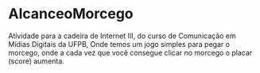 # AlcanceoMorcego
Atividade para a cadeira de Internet III, do curso de Comunicação em Mídias Digitais da UFPB, Onde temos um jogo simples para pegar o morcego, onde a cada vez que você consegue clicar no morcego o placar (score) aumenta. 
